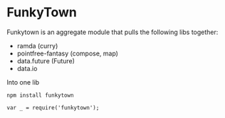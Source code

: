 # FunkyTown

Funkytown is an aggregate module that pulls the following libs together:

* ramda (curry)
* pointfree-fantasy (compose, map)
* data.future (Future)
* data.io


Into one lib

```
npm install funkytown
```

```
var _ = require('funkytown');
```
